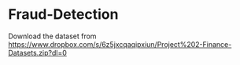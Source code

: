 # Fraud-Detection
Download the dataset from https://www.dropbox.com/s/6z5jxcqaqipxiun/Project%202-Finance-Datasets.zip?dl=0
